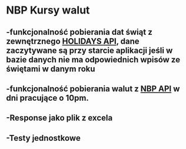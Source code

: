 # NBP Kursy walut
## -funkcjonalność pobierania dat świąt z zewnętrznego [HOLIDAYS API](https://date.nager.at/api/v3/PublicHolidays/), dane zaczytywane są przy starcie aplikacji jeśli w bazie danych nie ma odpowiednich wpisów ze świętami w danym roku
## -funkcjonalność pobierania walut z [NBP API](http://api.nbp.pl/api/exchangerates/tables/) w dni pracujące o 10pm.
## -Response jako plik z excela
## -Testy jednostkowe
